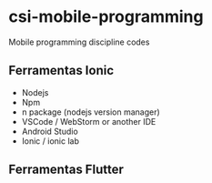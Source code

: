 # csi-mobile-programming
Mobile programming discipline codes

## Ferramentas Ionic
- Nodejs
- Npm
- n package (nodejs version manager)
- VSCode / WebStorm or another IDE
- Android Studio
- Ionic / ionic lab

## Ferramentas Flutter
